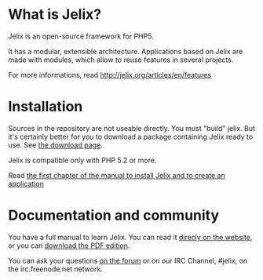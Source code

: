 What is Jelix?
==============

Jelix is an open-source framework for PHP5.

It has a modular, extensible architecture. Applications based on Jelix are made with modules,
which allow to reuse features in several projects.

For more informations, read http://jelix.org/articles/en/features

Installation
============

Sources in the repository are not useable directly. You must "build" jelix.
But it's certainly better for you to download a package containing Jelix ready to use.
See [the download page](http://jelix.org/articles/en/download).

Jelix is compatible only with PHP 5.2 or more.

Read [the first chapter of the manual to install Jelix and to create an application](http://jelix.org/articles/en/manual-1.3/getting-started)

Documentation and community
===========================

You have a full manual to learn Jelix. You can read it [direcly on the website](http://jelix.org/articles/en/manual-1.3),
or you can [download the PDF edition](http://prdownload.berlios.de/jelix/manual-jelix-1.3b1.pdf).

You can ask your questions [on the forum](http://jelix.org/forums/cat/2-english) or
on our IRC Channel, #jelix, on the irc.freenode.net network. 